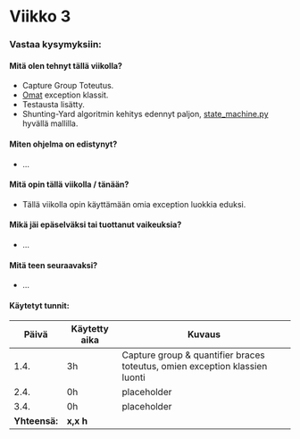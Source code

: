 # Viikko 3

### Vastaa kysymyksiin:

#### Mitä olen tehnyt tällä viikolla?

- Capture Group Toteutus.
- [Omat](../../src/services/shunting_yard/exceptions.py) exception klassit.
- Testausta lisätty.
- Shunting-Yard algoritmin kehitys edennyt paljon, [state_machine.py](../../src/services/shunting_yard/state_machine.py) hyvällä mallilla.

#### Miten ohjelma on edistynyt?

- ...

#### Mitä opin tällä viikolla / tänään?

- Tällä viikolla opin käyttämään omia exception luokkia eduksi.

#### Mikä jäi epäselväksi tai tuottanut vaikeuksia?

- ...

#### Mitä teen seuraavaksi?

- ...

#### Käytetyt tunnit:

| **Päivä**     | **Käytetty aika** | **Kuvaus**                                              |
| ------------- | ----------------- | ------------------------------------------------------- |
| 1.4.          | 3h              | Capture group & quantifier braces toteutus, omien exception klassien luonti |
| 2.4.          | 0h                | placeholder                                             |
| 3.4.          | 0h                | placeholder                                             |
| **Yhteensä:** | **x,x h**          |                                                         |
